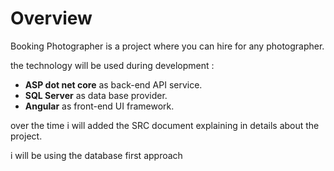 # Overview 
Booking Photographer is a project where you can hire for any photographer.

the technology will be used during development : 

- **ASP dot net core** as back-end API service.  
- **SQL Server** as data base provider.
- **Angular** as front-end UI framework.

over the time i will added the SRC document explaining in details about the project. 

i will be using the database first approach 